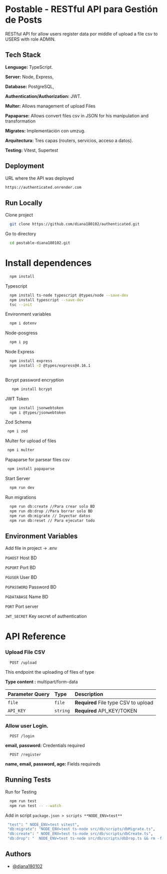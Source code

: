 
# Postable - RESTful API para Gestión de Posts
RESTful API for allow users register data por middle of  upload a file csv to USERS with role ADMIN.


## Tech Stack

**Lenguage:**  TypeScript.

**Server:** Node, Express, 

**Database:** PostgreSQL, 

**Authentication/Authorization:** JWT.

**Multer:** Allows management of upload Files

**Papaparse:** Allows convert files csv in JSON for his manipulation and transformation

**Migrates:**  Implementación con umzug.

**Arquitectura:** Tres capas (routers, servicios, acceso a datos). 

**Testing:** Vitest, Supertest



## Deployment

URL where the API was deployed

```bash
https://authenticated.onrender.com
```


## Run Locally

Clone project

```bash
  git clone https://github.com/diana180102/authenticated.git
```

Go to directory

```bash
  cd postable-diana180102.git
```

# Install dependences

```bash
  npm install
```
Typescript
```bash
  npm install ts-node typescript @types/node --save-dev
  npm install typescript --save-dev 
  tsc --init  
```
Environment variables
```bash
  npm i dotenv
```
Node-posgress
```bash
  npm i pg
```
Node Express
```bash
  npm install express
  npm install -D @types/express@4.16.1
 
```

Bcrypt password encryption

```bash
   npm install bcrypt  
```

JWT Token
```bash
  npm install jsonwebtoken
  npm i @types/jsonwebtoken
```

Zod Schema
```bash
 npm i zod
```

Multer for upload of files
```bash
 npm i multer
```

Papaparse for parsear files csv
```bash
 npm install papaparse
```


Start Server

```bash
  npm run dev
```

Run migrations

```bash
  npm run db:create //Para crear solo BD
  npm run db:drop //Para borrar solo BD
  npm run db:migrate // Inyectar datos
  npm run db:reset // Para ejecutar todo

```



## Environment Variables

Add file in project -> .env

`PGHOST`  Host BD

`PGPORT`  Port BD

`PGUSER`  User BD

`PGPASSWORD`  Password BD

`PGDATABASE`  Name BD

`PORT`  Port server

`JWT_SECRET`  Key secret of authentication 






# API Reference

### Upload File CSV



```http
  POST /upload
```
This endpoint the uploading of files of type

**Type content :** multipart/form-data

| Parameter Query| Type     | Description                |
| :-------- | :------- | :------------------------- |
| `file` | `file` | **Required** File type CSV to upload |
| `API_KEY`      | `string` | **Required** API_KEY/TOKEN |



 ### Allow user Login.

```http
  POST /login
```
 **email, password:** Credentials required

```http
  POST /register
```
 **name, email, password, age:** Fields requireds












## Running Tests

Run for Testing

```bash
  npm run test
  npm run test -- --watch

```

Add in script ```package.json > scripts **NODE_ENV=test**``` 

```bash
 "test": " NODE_ENV=test vitest",
 "db:migrate": "NODE_ENV=test ts-node src/db/scripts/dbMigrate.ts",
 "db:create": " NODE_ENV=test ts-node src/db/scripts/dbCreate.ts",
 "db:drop": "  NODE_ENV=test ts-node src/db/scripts/dbDrop.ts && rm -f src/db/migrations/migrations.json",

```


## Authors

- [@diana180102](https://www.github.com/diana180102)

